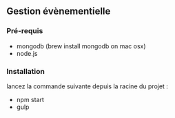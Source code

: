 Gestion évènementielle
--

### Pré-requis

- mongodb (brew install mongodb on mac osx)
- node.js

### Installation

lancez la commande suivante depuis la racine du projet : 

- npm start
- gulp


